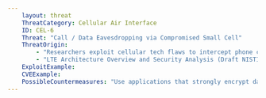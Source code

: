 ```yaml
---
    layout: threat
    ThreatCategory: Cellular Air Interface
    ID: CEL-6
    Threat: "Call / Data Eavesdropping via Compromised Small Cell"
    ThreatOrigin:
        - "Researchers exploit cellular tech flaws to intercept phone calls [^168]"
        - "LTE Architecture Overview and Security Analysis (Draft NISTIR 8071) [^166]"
    ExploitExample:
    CVEExample:
    PossibleCountermeasures: "Use applications that strongly encrypt data prior to transmission of data over cellular interfaces."
---
```

